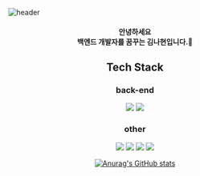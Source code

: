 ![header](https://capsule-render.vercel.app/api?type=waving&color=gradient&height=350&section=header&text=welcome-nl-nahyun's%20Github&fontSize=60&fontColor=ffffff&fontAlign=70)
<div align="center"> 
  
#### 안녕하세요<br>백엔드 개발자를 꿈꾸는 김나현입니다.👩<br>

## Tech Stack
### back-end
<img src="https://img.shields.io/badge/JAVA-007396?style=for-the-badge&logo=java&logoColor=white">
<img src="https://img.shields.io/badge/Spring-6DB33F?style=for-the-badge&logo=spring&logoColor=white">


### other
<img src="https://img.shields.io/badge/MySQL-4479A1?style=for-the-badge&logo=MySQL&logoColor=white">
<img src="https://img.shields.io/badge/Oracle-F80000?style=for-the-badge&logo=Oracle&logoColor=white">
<img src="https://img.shields.io/badge/Eclipse-2C2255?style=for-the-badge&logo=Eclipse%20IDE&logoColor=white">
<img src="https://img.shields.io/badge/github-181717?style=for-the-badge&logo=github&logoColor=white">

[![Anurag's GitHub stats](https://github-readme-stats.vercel.app/api?username=nahyun0912&show_icons=true&theme=dracula)](https://github.com/anuraghazra/github-readme-stats)
